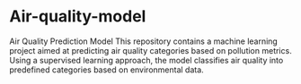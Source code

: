 # Air-quality-model
Air Quality Prediction Model This repository contains a machine learning project aimed at predicting air quality categories based on pollution metrics. Using a supervised learning approach, the model classifies air quality into predefined categories based on environmental data.
